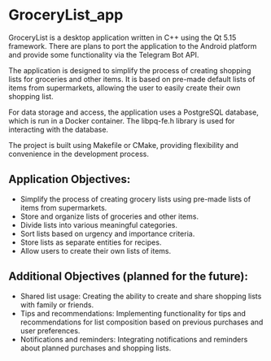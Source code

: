 # GroceryList_app
GroceryList is a desktop application written in C++ using the Qt 5.15 framework. There are plans to port the application to the Android platform and provide some functionality via the Telegram Bot API.

The application is designed to simplify the process of creating shopping lists for groceries and other items. It is based on pre-made default lists of items from supermarkets, allowing the user to easily create their own shopping list.

For data storage and access, the application uses a PostgreSQL database, which is run in a Docker container. The libpq-fe.h library is used for interacting with the database.

The project is built using Makefile or CMake, providing flexibility and convenience in the development process.

## Application Objectives:
- Simplify the process of creating grocery lists using pre-made lists of items from supermarkets.
- Store and organize lists of groceries and other items.
- Divide lists into various meaningful categories.
- Sort lists based on urgency and importance criteria.
- Store lists as separate entities for recipes.
- Allow users to create their own lists of items.

## Additional Objectives (planned for the future):
- Shared list usage: Creating the ability to create and share shopping lists with family or friends.
- Tips and recommendations: Implementing functionality for tips and recommendations for list composition based on previous purchases and user preferences.
- Notifications and reminders: Integrating notifications and reminders about planned purchases and shopping lists.
